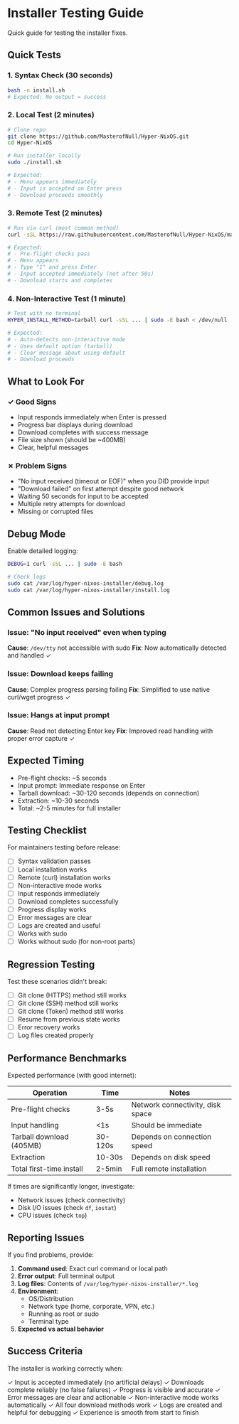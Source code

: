 # Installer Testing Guide

Quick guide for testing the installer fixes.

## Quick Tests

### 1. Syntax Check (30 seconds)
```bash
bash -n install.sh
# Expected: No output = success
```

### 2. Local Test (2 minutes)
```bash
# Clone repo
git clone https://github.com/MasterofNull/Hyper-NixOS.git
cd Hyper-NixOS

# Run installer locally
sudo ./install.sh

# Expected:
# - Menu appears immediately
# - Input is accepted on Enter press
# - Download proceeds smoothly
```

### 3. Remote Test (2 minutes)
```bash
# Run via curl (most common method)
curl -sSL https://raw.githubusercontent.com/MasterofNull/Hyper-NixOS/main/install.sh | sudo bash

# Expected:
# - Pre-flight checks pass
# - Menu appears
# - Type "1" and press Enter
# - Input accepted immediately (not after 50s)
# - Download starts and completes
```

### 4. Non-Interactive Test (1 minute)
```bash
# Test with no terminal
HYPER_INSTALL_METHOD=tarball curl -sSL ... | sudo -E bash < /dev/null

# Expected:
# - Auto-detects non-interactive mode
# - Uses default option (tarball)
# - Clear message about using default
# - Download proceeds
```

## What to Look For

### ✓ Good Signs
- Input responds immediately when Enter is pressed
- Progress bar displays during download
- Download completes with success message
- File size shown (should be ~400MB)
- Clear, helpful messages

### ✗ Problem Signs
- "No input received (timeout or EOF)" when you DID provide input
- "Download failed" on first attempt despite good network
- Waiting 50 seconds for input to be accepted
- Multiple retry attempts for download
- Missing or corrupted files

## Debug Mode

Enable detailed logging:
```bash
DEBUG=1 curl -sSL ... | sudo -E bash

# Check logs
sudo cat /var/log/hyper-nixos-installer/debug.log
sudo cat /var/log/hyper-nixos-installer/install.log
```

## Common Issues and Solutions

### Issue: "No input received" even when typing
**Cause**: `/dev/tty` not accessible with sudo
**Fix**: Now automatically detected and handled ✓

### Issue: Download keeps failing
**Cause**: Complex progress parsing failing
**Fix**: Simplified to use native curl/wget progress ✓

### Issue: Hangs at input prompt
**Cause**: Read not detecting Enter key
**Fix**: Improved read handling with proper error capture ✓

## Expected Timing

- Pre-flight checks: ~5 seconds
- Input prompt: Immediate response on Enter
- Tarball download: ~30-120 seconds (depends on connection)
- Extraction: ~10-30 seconds
- Total: ~2-5 minutes for full installer

## Testing Checklist

For maintainers testing before release:

- [ ] Syntax validation passes
- [ ] Local installation works
- [ ] Remote (curl) installation works
- [ ] Non-interactive mode works
- [ ] Input responds immediately
- [ ] Download completes successfully
- [ ] Progress display works
- [ ] Error messages are clear
- [ ] Logs are created and useful
- [ ] Works with sudo
- [ ] Works without sudo (for non-root parts)

## Regression Testing

Test these scenarios didn't break:

- [ ] Git clone (HTTPS) method still works
- [ ] Git clone (SSH) method still works  
- [ ] Git clone (Token) method still works
- [ ] Resume from previous state works
- [ ] Error recovery works
- [ ] Log files created properly

## Performance Benchmarks

Expected performance (with good internet):

| Operation | Time | Notes |
|-----------|------|-------|
| Pre-flight checks | 3-5s | Network connectivity, disk space |
| Input handling | <1s | Should be immediate |
| Tarball download (405MB) | 30-120s | Depends on connection speed |
| Extraction | 10-30s | Depends on disk speed |
| Total first-time install | 2-5min | Full remote installation |

If times are significantly longer, investigate:
- Network issues (check connectivity)
- Disk I/O issues (check `df`, `iostat`)
- CPU issues (check `top`)

## Reporting Issues

If you find problems, provide:

1. **Command used**: Exact curl command or local path
2. **Error output**: Full terminal output
3. **Log files**: Contents of `/var/log/hyper-nixos-installer/*.log`
4. **Environment**:
   - OS/Distribution
   - Network type (home, corporate, VPN, etc.)
   - Running as root or sudo
   - Terminal type
5. **Expected vs actual behavior**

## Success Criteria

The installer is working correctly when:

✓ Input is accepted immediately (no artificial delays)
✓ Downloads complete reliably (no false failures)
✓ Progress is visible and accurate
✓ Error messages are clear and actionable
✓ Non-interactive mode works automatically
✓ All four download methods work
✓ Logs are created and helpful for debugging
✓ Experience is smooth from start to finish
